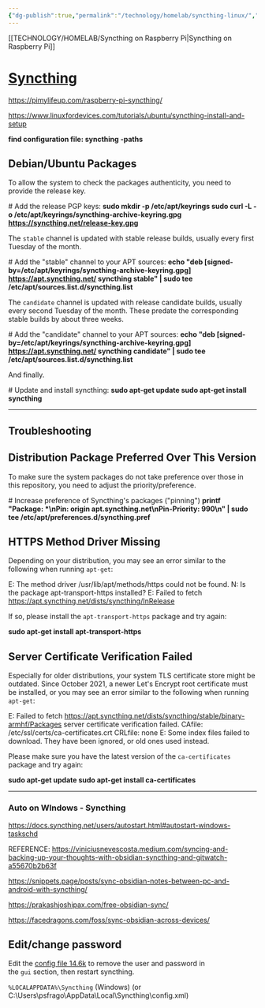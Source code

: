 ```yaml
---
{"dg-publish":true,"permalink":"/technology/homelab/syncthing-linux/","tags":["linux","syncthing"],"noteIcon":"","created":"2024-04-04 13:55","updated":"2024-04-04 13:56"}
---
```


[[TECHNOLOGY/HOMELAB/Syncthing on Raspberry Pi\|Syncthing on Raspberry Pi]]
# [Syncthing](https://apt.syncthing.net/)

https://pimylifeup.com/raspberry-pi-syncthing/

https://www.linuxfordevices.com/tutorials/ubuntu/syncthing-install-and-setup

**find configuration file: syncthing -paths**

## Debian/Ubuntu Packages

To allow the system to check the packages authenticity, you need to provide the release key.

\# Add the release PGP keys:
**sudo mkdir -p /etc/apt/keyrings
sudo curl -L -o /etc/apt/keyrings/syncthing-archive-keyring.gpg https://syncthing.net/release-key.gpg**

The `stable` channel is updated with stable release builds, usually every first Tuesday of the month.

\# Add the "stable" channel to your APT sources:
**echo "deb \[signed-by=/etc/apt/keyrings/syncthing-archive-keyring.gpg\] https://apt.syncthing.net/ syncthing stable" | sudo tee /etc/apt/sources.list.d/syncthing.list**

The `candidate` channel is updated with release candidate builds, usually every second Tuesday of the month. These predate the corresponding stable builds by about three weeks.

\# Add the "candidate" channel to your APT sources:
**echo "deb \[signed-by=/etc/apt/keyrings/syncthing-archive-keyring.gpg\] https://apt.syncthing.net/ syncthing candidate" | sudo tee /etc/apt/sources.list.d/syncthing.list**

And finally.

\# Update and install syncthing:
**sudo apt-get update
sudo apt-get install syncthing**

---

## Troubleshooting

## Distribution Package Preferred Over This Version

To make sure the system packages do not take preference over those in this repository, you need to adjust the priority/preference.

\# Increase preference of Syncthing's packages ("pinning")
**printf "Package: \*\\nPin: origin apt.syncthing.net\\nPin-Priority: 990\\n" | sudo tee /etc/apt/preferences.d/syncthing.pref**

## HTTPS Method Driver Missing

Depending on your distribution, you may see an error similar to the following when running `apt-get`:

E: The method driver /usr/lib/apt/methods/https could not be found.
N: Is the package apt-transport-https installed?
E: Failed to fetch https://apt.syncthing.net/dists/syncthing/InRelease

If so, please install the `apt-transport-https` package and try again:

**sudo apt-get install apt-transport-https**

## Server Certificate Verification Failed

Especially for older distributions, your system TLS certificate store might be outdated. Since October 2021, a newer Let's Encrypt root certificate must be installed, or you may see an error similar to the following when running `apt-get`:

E: Failed to fetch https://apt.syncthing.net/dists/syncthing/stable/binary-armhf/Packages
server certificate verification failed. CAfile: /etc/ssl/certs/ca-certificates.crt CRLfile: none
E: Some index files failed to download. They have been ignored, or old ones used instead.

Please make sure you have the latest version of the `ca-certificates` package and try again:

**sudo apt-get update
sudo apt-get install ca-certificates**

---
### Auto on WIndows - Syncthing
https://docs.syncthing.net/users/autostart.html#autostart-windows-taskschd


REFERENCE:
https://viniciusnevescosta.medium.com/syncing-and-backing-up-your-thoughts-with-obsidian-syncthing-and-gitwatch-a55670b2b63f

https://snippets.page/posts/sync-obsidian-notes-between-pc-and-android-with-syncthing/

https://prakashjoshipax.com/free-obsidian-sync/

https://facedragons.com/foss/sync-obsidian-across-devices/

## Edit/change password
Edit the [config file 14.6k](https://docs.syncthing.net/users/config.html) to remove the user and password in the `gui` section, then restart syncthing. 
<encryptionPassword></encryptionPassword>

`%LOCALAPPDATA%\Syncthing` (Windows) (or C:\Users\psfrago\AppData\Local\Syncthing\config.xml)